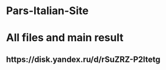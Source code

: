 ﻿# Pars-Italian-Site
 <h1>All files and main result</h1>
 <h2>https://disk.yandex.ru/d/rSuZRZ-P2ltetg</h2>
 
